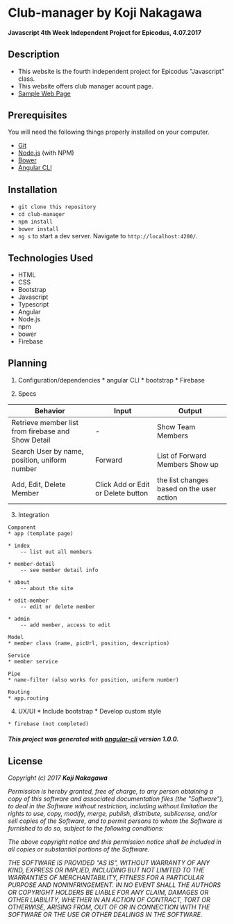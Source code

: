 # Club-manager by Koji Nakagawa

#### Javascript 4th Week Independent Project for Epicodus, 4.07.2017

## Description
* This website is the fourth independent project for Epicodus "Javascript" class.
* This website offers club manager acount page.
* [Sample Web Page](https://club-member.firebaseapp.com)

## Prerequisites
You will need the following things properly installed on your computer.

* [Git](https://git-scm.com/)
* [Node.js](https://nodejs.org/) (with NPM)
* [Bower](https://bower.io/)
* [Angular CLI](https://cli.angular.io/)


## Installation
* `git clone this repository`
* `cd club-manager`
* `npm install`
* `bower install`
* `ng s` to start a dev server. Navigate to `http://localhost:4200/`.


## Technologies Used
  * HTML
  * CSS
  * Bootstrap
  * Javascript
  * Typescript
  * Angular
  * Node.js
  * npm
  * bower
  * Firebase

  ## Planning

  1. Configuration/dependencies
    * angular CLI
    * bootstrap
    * Firebase

  2. Specs

  |Behavior|Input|Output|
  |--------|-----|------|
  | Retrieve member list from firebase and Show Detail | - | Show Team Members |
  | Search User by name, position, uniform number   | Forward  | List of Forward Members Show up |
  | Add, Edit, Delete Member | Click Add or Edit or Delete button  | the list changes based on the user action |

  3. Integration

    Component
    * app (template page)

    * index
        -- list out all members

    * member-detail
        -- see member detail info

    * about
        -- about the site

    * edit-member
        -- edit or delete member

    * admin
        -- add member, access to edit

    Model
    * member class (name, picUrl, position, description)

    Service
    * member service

    Pipe
    * name-filter (also works for position, uniform number)

    Routing
    * app.routing

  4. UX/UI
    * Include bootstrap
    * Develop custom style

    * firebase (not completed)

##### This project was generated with [angular-cli](https://github.com/angular/angular-cli) version 1.0.0.

## License
  _Copyright (c) 2017 **Koji Nakagawa**_

  _Permission is hereby granted, free of charge, to any person obtaining a copy
  of this software and associated documentation files (the "Software"), to deal
  in the Software without restriction, including without limitation the rights
  to use, copy, modify, merge, publish, distribute, sublicense, and/or sell
  copies of the Software, and to permit persons to whom the Software is
  furnished to do so, subject to the following conditions:_

  _The above copyright notice and this permission notice shall be included in all
  copies or substantial portions of the Software._

  _THE SOFTWARE IS PROVIDED "AS IS", WITHOUT WARRANTY OF ANY KIND, EXPRESS OR
  IMPLIED, INCLUDING BUT NOT LIMITED TO THE WARRANTIES OF MERCHANTABILITY,
  FITNESS FOR A PARTICULAR PURPOSE AND NONINFRINGEMENT. IN NO EVENT SHALL THE
  AUTHORS OR COPYRIGHT HOLDERS BE LIABLE FOR ANY CLAIM, DAMAGES OR OTHER
  LIABILITY, WHETHER IN AN ACTION OF CONTRACT, TORT OR OTHERWISE, ARISING FROM,
  OUT OF OR IN CONNECTION WITH THE SOFTWARE OR THE USE OR OTHER DEALINGS IN THE
  SOFTWARE._
